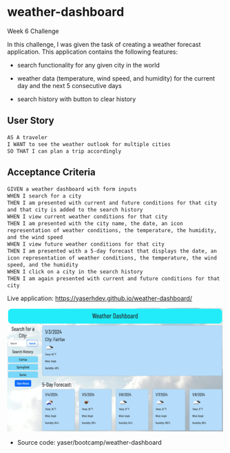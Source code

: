 # weather-dashboard
Week 6 Challenge

In this challenge, I was given the task of creating a weather forecast application. This application contains the following features:

- search functionality for any given city in the world

- weather data (temperature, wind speed, and humidity) for the current day and the next 5 consecutive days

- search history with button to clear history


## User Story
```
AS A traveler
I WANT to see the weather outlook for multiple cities
SO THAT I can plan a trip accordingly
```

## Acceptance Criteria
```
GIVEN a weather dashboard with form inputs
WHEN I search for a city
THEN I am presented with current and future conditions for that city and that city is added to the search history
WHEN I view current weather conditions for that city
THEN I am presented with the city name, the date, an icon representation of weather conditions, the temperature, the humidity, and the wind speed
WHEN I view future weather conditions for that city
THEN I am presented with a 5-day forecast that displays the date, an icon representation of weather conditions, the temperature, the wind speed, and the humidity
WHEN I click on a city in the search history
THEN I am again presented with current and future conditions for that city
```


Live application: https://yaserhdev.github.io/weather-dashboard/

![Screenshot of deployed application](assets/images/weather-dashboard-screenshot.png)

* Source code: yaser/bootcamp/weather-dashboard
